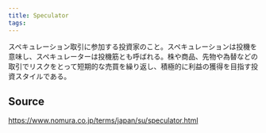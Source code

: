 ```yaml
---
title: Speculator
tags: 
---
```


スペキュレーション取引に参加する投資家のこと。スペキュレーションは投機を意味し、スペキュレーターは投機筋とも呼ばれる。株や商品、先物や為替などの取引でリスクをとって短期的な売買を繰り返し、積極的に利益の獲得を目指す投資スタイルである。

## Source
https://www.nomura.co.jp/terms/japan/su/speculator.html